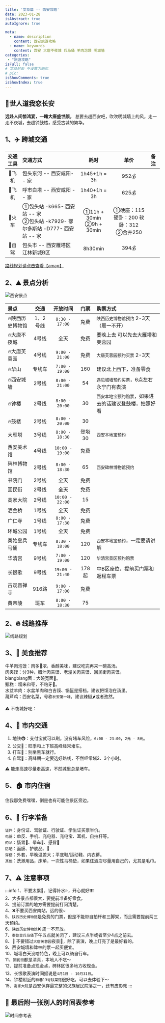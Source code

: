 ```yaml
---
title: '文章篇 -- 西安攻略'
date: 2023-01-28
isAbstract: true
autoIgnore: true

meta:
  - name: description
    content: 西安旅游攻略
  - name: keywords
    content: 西安 大唐不夜城 兵马俑 羊肉泡馍 明城墙
categories:
 - "旅游攻略"
isFull: false
# 文章封面 不设置为随机
# pic:
isShowComments: true
isShowIndex: true
---
```


## 🤚世人道我恋长安

**远赴人间惊鸿宴，一睹大唐盛世颜。**
总要去趟西安吧，吹吹明城墙上的风，走一走不夜城，去趟钟鼓楼，感受古城的繁华。

<!-- more -->

## 1、✈️ 跨城交通
| **交通工具** | **交通方式** | **耗时** | **单价** | 备注 |
| :---: | :--- | :---: | :---: | :--- |
| 🐔飞机 | 包头东河 --  西安咸阳-- 家 | 1h45+1h = 3h | 952💰 | <br /> |
| 🐔飞机 | 呼市白塔 -- 西安咸阳 -- 家 | 1h40+1h = 3h | 625💰 |  |
| 🚄火车 | ①包头站 -k665- 西安站 -- 家<br />②包头站 -k7929- 鄂尔多斯站 -D777- 西安站 -- 家 | ①11h + 30min<br />②9h + 30min | ①硬座：115  硬卧：200  软卧：312<br />②合并250 | <br /> |
| 🚗自驾 | 包头市 -- 西安雁塔区江林新城B区 | 8h30min | 394💰 | <br /> |

[路线规划请点击查看【amap】](https://ditu.amap.com/)<br />

## 2、⛰️ 景点分析
![西安景点](https://cdn.rayshine.site/旅游攻略/西安/西安景点.jpeg)

| **景点** | **交通** | **开放时间** | **门票** | **购票方式** |
| :--- | :---: | :---: | :---: | :--- |
| 🔥陕西历史博物馆 | 1、2号线 | `8:30 - 17:00` | 免费 | `陕西历史博物馆预约` 2-3天（周一不开） |
| 🔥大唐不夜城 | 4号线 | 全天 | 免费 | 要晚上去  可以先去大雁塔和芙蓉园 |
| 🔥大唐芙蓉园 | 4号线 | `9:00 - 21:00` | 免费 | `大唐芙蓉园预约买票` 2-3天 |
| 🔥华山 | 专线车 | `7:00 - 19:00` | 160 | 建议北上西下，准备零食 |
| 🔥西安城墙 | 2号线 | `8:00 - 21:00` | 54 | `遇见城墙预约买票`，6点左右永宁门有表演 |
| 🔥钟楼 | 2号线 | `8:00 - 20:00` | 30 | `西安本地宝预约购票`，如果进去的话建议登鼓楼，拍照好看 |
| 🔥鼓楼 | 2号线 | `8:00 - 20:00` | 30 |  |
| 大雁塔 | 3号线 | `8:00 - 18:30` | 登塔30 | `西安本地宝预约` |
| 西安美术馆 | 4号线 | `10:00 - 19:00` | 免费 |  |
| 碑林博物馆 | 2号线 | `8:00 - 18:30` | 65 | `西安碑林博物馆预约` |
| 书院门 | 2号线 | 全天 | 免费 |  |
| 回民街 | 2号线 | 全天 | 免费 |  |
| 高家大院 | 2号线 | `10:00 - 22:00` | 15 |  |
| 洒金桥 | 1号线 | 全天 | 免费 |  |
| 广仁寺 | 1号线 | `8:00 - 17:30` | 免费 |  |
| 环城公园 | 1号线 | 全天 | 免费 |  |
| 秦始皇兵马俑 | 专线车 | `8:30 - 18:00` | 120 | `西安本地宝预约`，一定要请讲解 |
| 华清宫 | 9号线 | `7:00 - 19:00` | 120 | `华清宫景区预约购票` |
| 长恨歌 | 9号线 | `19:00 - 21:40` | 178起 | 中B区座位，提前买门票和返程车票 |
| 古观音禅寺 | 916路 | `9:00 - 17:00` | 免费 |  |
| 黄帝陵 | 班车 | `8:00 - 18:30` | 75 |  |

## 2、🔥 线路推荐
![线路规划](https://cdn.rayshine.site/旅游攻略/西安/日程推荐.jpeg)
## 3、🥮 美食推荐
牛羊肉泡馍：肉多🥣浓，香醇美味，建议吃完再来一碗高汤。<br />肉夹馍：分3种，腊汁肉夹馍、老潼关肉夹馍、回民街肉夹馍。<br />biangbiang面：大碗宽面🥣。<br />甄糕：糯米和枣，不粘牙🦷。<br />水盆羊肉：水盆羊肉和白吉馍、锅盔是搭档，建议把馍泡在汤里。<br />葫芦鸡：西安名菜，号称`长安第一味`，建议辣椒🌶或者孜然。

⚠️ 不夜城好吃：
## 4、🚴 市内交通

1. 地铁🚇：支付宝就可以刷，没有堵车风险，`6:00 - 23:00`，`2元 - 8元`。
2. 公交🚌：旺季和上下班高峰经常堵车。
3. 打车🚕：别坐黑车就行。
4. 自驾🚗：高峰期一定要选好路线，不然经常堵2、3个小时。

  ⚠️ 	能走高速尽量走高速，不然城里总是堵车。
## 5、🏠 市内住宿
住我那免费嘿嘿，倒是也有可能住景区旁边。
## 6、🔋 行李准备
`证件`：身份证、驾驶证、行驶证、学生证买票半价。<br />`电器`：单反、手机、充电器、充电宝、耳机、自拍杆等。<br />`药品`：肠胃💊、晕车💊、感冒💊<br />`防晒`：面膜、护肤品、🌂<br />`穿搭`：外套，早晚温差大；平底鞋/运动鞋、内衣裤。<br />`其他`：洗漱用品，床单，一次性马桶垫，如果住酒店尽量用自己的，尤其是毛巾。
## 7、⚠️ 注意事项
:::info
1、不要太累🥱，记得补水💦，开心就好❗️❗️❗️<br />2、大多景点都很大，要提前准备好零食。<br />3、提前订票的地方需要提前打问清楚。<br />4、❌不要买西安南站，远的很~<br />5、`陕西历史博物馆`是免费的门票，但是不能带自拍杆和三脚架，而且需要提前两三天预约。<br />6、`陕西历史博物馆`❌ 周一不开放。<br />7、`秦始皇兵马俑`下午五点就关闭了，建议三点半或者至少4点之前去。<br />8、🦵 不要错过`大唐芙蓉园`夜景🌃，除了表演，晚上灯亮了是最好看的。<br />9、西安城墙和碑林的票一起买便宜。<br />10、城墙白天没啥特色，晚上可以骑自行车。<br />11、`回民街`都是清真，本地人不吃～<br />12、提前准备点现金💰，碑林区很多地方收现金。<br />13、长恨歌表演时间据说是`4月1日 - 10月31日`。<br />14、钟楼附近的`粉巷13号陕菜馆`很好吃，可以去体验下～<br />15、`高家大院`是西安保存最完整的汉族居民院落之一，还有皮影戏
:::

## 🤌 最后附一张别人的时间表参考
![时间参考表](https://cdn.rayshine.site/旅游攻略/西安/时间参考.jpeg)
